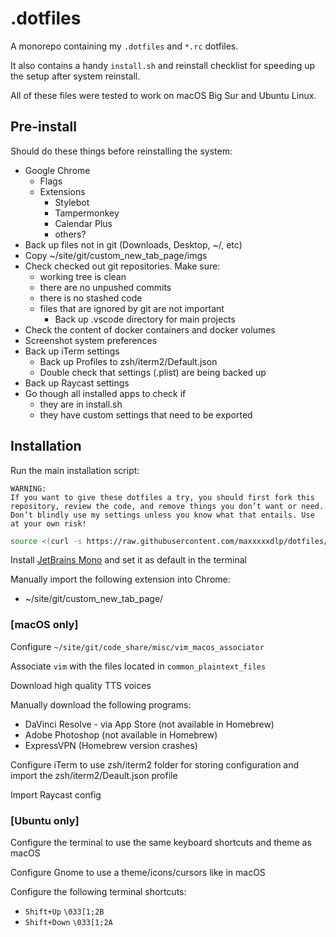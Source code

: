 # .dotfiles

A monorepo containing my `.dotfiles` and `*.rc` dotfiles.

It also contains a handy `install.sh` and reinstall checklist for speeding up
the setup after system reinstall.

All of these files were tested to work on macOS Big Sur and Ubuntu Linux.

## Pre-install

Should do these things before reinstalling the system:

- Google Chrome
  - Flags
  - Extensions
    - Stylebot
    - Tampermonkey
    - Calendar Plus
    - others?
- Back up files not in git (Downloads, Desktop, ~/, etc)
- Copy ~/site/git/custom_new_tab_page/imgs
- Check checked out git repositories. Make sure:
  - working tree is clean
  - there are no unpushed commits
  - there is no stashed code
  - files that are ignored by git are not important
    - Back up .vscode directory for main projects
- Check the content of docker containers and docker volumes
- Screenshot system preferences
- Back up iTerm settings
  - Back up Profiles to zsh/iterm2/Default.json
  - Double check that settings (.plist) are being backed up
- Back up Raycast settings
- Go though all installed apps to check if
  - they are in install.sh
  - they have custom settings that need to be exported

## Installation

Run the main installation script:

```
WARNING:
If you want to give these dotfiles a try, you should first fork this
repository, review the code, and remove things you don’t want or need.
Don’t blindly use my settings unless you know what that entails. Use
at your own risk!
```

```zsh
source <(curl -s https://raw.githubusercontent.com/maxxxxxdlp/dotfiles/main/install.sh)
```

Install
[JetBrains Mono](https://github.com/ryanoasis/nerd-fonts/tree/master/patched-fonts/JetBrainsMono/Ligatures)
and set it as default in the terminal

Manually import the following extension into Chrome:

- ~/site/git/custom_new_tab_page/

### [macOS only]

Configure `~/site/git/code_share/misc/vim_macos_associator`

Associate `vim` with the files located in `common_plaintext_files`

Download high quality TTS voices

Manually download the following programs:

- DaVinci Resolve - via App Store (not available in Homebrew)
- Adobe Photoshop (not available in Homebrew)
- ExpressVPN (Homebrew version crashes)

Configure iTerm to use zsh/iterm2 folder for storing configuration and
import the zsh/iterm2/Deault.json profile

Import Raycast config

### [Ubuntu only]

Configure the terminal to use the same keyboard shortcuts and theme as macOS

Configure Gnome to use a theme/icons/cursors like in macOS

Configure the following terminal shortcuts:

- `Shift+Up` `\033[1;2B`
- `Shift+Down` `\033[1;2A`
